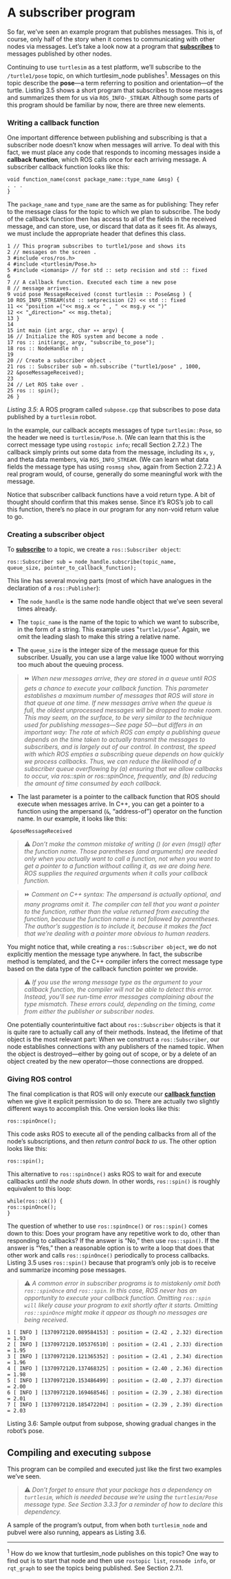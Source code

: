 # A subscriber program

So far, we’ve seen an example program that publishes messages. This is, of course, only
half of the story when it comes to communicating with other nodes via messages. Let’s
take a look now at a program that [**subscribes**](http://wiki.ros.org/ROS/Tutorials/WritingPublisherSubscriber(c++)) to messages published by other nodes.

Continuing to use `turtlesim` as a test platform, we’ll subscribe to the `/turtle1/pose`
topic, on which turtlesim_node publishes<sup>1</sup>. Messages on this topic describe the **pose**—a
term referring to position and orientation—of the turtle. Listing 3.5 shows a short program that subscribes to those messages and summarizes them for us via `ROS_INFO-_STREAM`. Although some parts of this program should be familiar by now, there are
three new elements.


### Writing a callback function

One important difference between publishing and subscribing is that a subscriber node doesn’t know when messages will arrive. To deal with this fact,
we must place any code that responds to incoming messages inside a **callback function**,
which ROS calls once for each arriving message. A subscriber callback function looks like
this:

```
void function_name(const package_name::type_name &msg) {
. . .
}
```

The `package_name` and `type_name` are the same as for publishing: They refer to the
message class for the topic to which we plan to subscribe. The body of the callback function then has access to all of the fields in the received message, and can store, use, or discard that data as it sees fit. As always, we must include the appropriate header that defines
this class.

```
1 // This program subscribes to turtle1/pose and shows its
2 // messages on the screen .
3 #include <ros/ros.h>
4 #include <turtlesim/Pose.h>
5 #include <iomanip> // for std :: setp recision and std :: fixed
6
7 // A callback function. Executed each time a new pose
8 // message arrives.
9 void pose MessageReceived (const turtlesim :: Pose&msg ) {
10 ROS_INFO_STREAM(std :: setprecision (2) << std :: fixed
11 << "position =("<< msg.x << " , " << msg.y << ")"
12 << "␣direction=" << msg.theta);
13 }
14
15 int main (int argc, char ∗∗ argv) {
16 // Initialize the ROS system and become a node .
17 ros :: init(argc, argv, "subscribe_to_pose");
18 ros :: NodeHandle nh ;
19
20 // Create a subscriber object .
21 ros :: Subscriber sub = nh.subscribe ("turtle1/pose" , 1000,
22 &poseMessageReceived);
23
24 // Let ROS take over .
25 ros :: spin();
26 }
```
*Listing 3.5*: A ROS program called `subpose.cpp` that subscribes to pose data published by a `turtlesim` robot.

In the example, our callback accepts messages of type `turtlesim::Pose`, so the header
we need is `turtlesim/Pose.h`. (We can learn that this is the correct message type using `rostopic info`; recall Section 2.7.2.) The callback simply prints out some data from the message, including its `x`, `y`, and theta data members, via `ROS_INFO_STREAM`. (We can
learn what data fields the message type has using `rosmsg show`, again from Section 2.7.2.)
A real program would, of course, generally do some meaningful work with the message.


Notice that subscriber callback functions have a void return type. A bit of thought
should confirm that this makes sense. Since it’s ROS’s job to call this function, there’s no
place in our program for any non-void return value to go.


### Creating a subscriber object

To [**subscribe**](http://wiki.ros.org/roscpp/Overview/Publishers%20and%20Subscribers) to a topic, we create a `ros::Subscriber object`:

```
ros::Subscriber sub = node_handle.subscribe(topic_name,
queue_size, pointer_to_callback_function);
```

This line has several moving parts (most of which have analogues in the declaration of a
`ros::Publisher`):

- The `node_handle` is the same node handle object that we’ve seen several times
already.

- The `topic_name` is the name of the topic to which we want to subscribe, in the
form of a string. This example uses "`turtle1/pose`". Again, we omit the leading
slash to make this string a relative name.

- The `queue_size` is the integer size of the message queue for this subscriber. Usually, you can use a large value like 1000 without worrying too much about the queuing process.

> ⏩ *When new messages arrive, they are stored in a queue until ROS gets a chance*
> *to execute your callback function. This parameter establishes a maximum*
> *number of messages that ROS will store in that queue at one time. If new*
> *messages arrive when the queue is full, the oldest unprocessed messages will*
> *be dropped to make room. This may seem, on the surface, to be very similar*
> *to the technique used for publishing messages—See page 50—but differs in*
> *an important way: The rate at which ROS can empty a publishing queue depends*
> *on the time taken to actually transmit the messages to subscribers, and*
> *is largely out of our control. In contrast, the speed with which ROS empties*
> *a subscribing queue depends on how quickly we process callbacks. Thus, we*
> *can reduce the likelihood of a subscriber queue overflowing by (a) ensuring*
> *that we allow callbacks to occur, via ros::spin or ros::spinOnce, frequently,*
> *and (b) reducing the amount of time consumed by each callback.*

- The last parameter is a pointer to the callback function that ROS should execute
when messages arrive. In C++, you can get a pointer to a function using the ampersand 
(`&`, “address-of”) operator on the function name. In our example, it looks like
this:
```
 &poseMessageReceived
```

> ⚠️ *Don’t make the common mistake of writing () (or even (msg)) after the function name.* 
> *Those parentheses (and arguments) are needed only when you actually want to call a*
> *function, not when you want to get a pointer to a function without calling it, as we*
> *are doing here. ROS supplies the required arguments when it calls your callback function.*

> ⏩ *Comment on C++ syntax: The ampersand is actually optional, and many programs omit it.* 
> *The compiler can tell that you want a pointer to the function, rather than the value returned* 
> *from executing the function, because the function name is not followed by parentheses.* 
> *The author’s suggestion is to include it, because it makes the fact that we’re dealing with a* 
> *pointer more obvious to human readers.*

You might notice that, while creating a `ros::Subscriber object`, we do not explicitly
mention the message type anywhere. In fact, the subscribe method is templated, and
the C++ compiler infers the correct message type based on the data type of the callback
function pointer we provide.

> ⚠️ *If you use the wrong message type as the argument to your callback function, the*
> *compiler will not be able to detect this error. Instead, you’ll see run-time error messages* 
> *complaining about the type mismatch. These errors could, depending on the timing, come from* 
> *either the publisher or subscriber nodes.*

One potentially counterintuitive fact about `ros::Subscriber` objects is that it is quite
rare to actually call any of their methods. Instead, the lifetime of that object is the most
relevant part: When we construct a `ros::Subscriber`, our node establishes connections
with any publishers of the named topic. When the object is destroyed—either by going out
of scope, or by a delete of an object created by the new operator—those connections are
dropped.

### Giving ROS control 
The final complication is that ROS will only execute our [**callback
function**](http://wiki.ros.org/roscpp/Overview/CallbacksandSpinning) when we give it explicit permission to do so. There are actually two slightly
different ways to accomplish this. One version looks like this:
```
ros::spinOnce();
```
This code asks ROS to execute all of the pending callbacks from all of the node’s subscriptions, and then *return control back to us*. The other option looks like this:
```
ros::spin();
```
This alternative to ```ros::spinOnce()``` asks ROS to wait for and execute callbacks *until the
node shuts down*. In other words, ```ros::spin()``` is roughly equivalent to this loop:

```
while(ros::ok()) {
ros::spinOnce();
}
 ```
 

The question of whether to use ```ros::spinOnce()``` or ```ros::spin()``` comes down to this: Does
your program have any repetitive work to do, other than responding to callbacks? If the
answer is “No,” then use ```ros::spin()```. If the answer is “Yes,” then a reasonable option is to
write a loop that does that other work and calls ```ros::spinOnce()``` periodically to process
callbacks. Listing 3.5 uses ```ros::spin()``` because that program’s only job is to receive and
summarize incoming pose messages.


> ⚠️ *A common error in subscriber programs is to mistakenly omit both ```ros::spinOnce```*
> *and ```ros::spin```. In this case, ROS never has an opportunity to execute your callback*
> *function. Omitting ```ros::spin will``` likely cause your program to exit shortly after it*
> *starts. Omitting ```ros::spinOnce``` might make it appear as though no messages are*
> *being received*.


```
1 [ INFO ] [1370972120.089584153] : position = (2.42 , 2.32) direction = 1.93
2 [ INFO ] [1370972120.105376510] : position = (2.41 , 2.33) direction = 1.95
3 [ INFO ] [1370972120.121365352] : position = (2.41 , 2.34) direction = 1.96
4 [ INFO ] [1370972120.137468325] : position = (2.40 , 2.36) direction = 1.98
5 [ INFO ] [1370972120.153486499] : position = (2.40 , 2.37) direction = 2.00
6 [ INFO ] [1370972120.169468546] : position = (2.39 , 2.38) direction = 2.01
7 [ INFO ] [1370972120.185472204] : position = (2.39 , 2.39) direction = 2.03
```
Listing 3.6: Sample output from subpose, showing gradual changes in the robot’s pose.


## Compiling and executing ```subpose```


This program can be compiled and executed just like the first two examples we’ve seen.


> ⚠️ *Don’t forget to ensure that your package has a dependency on ```turtlesim```, which is*
> *needed because we’re using the ```turtlesim/Pose``` message type. See Section 3.3.3 for*
> *a reminder of how to declare this dependency.*


A sample of the program’s output, from when both ```turtlesim_node``` and pubvel were
also running, appears as Listing 3.6.


____
<sup>1</sup> How do we know that turtlesim_node publishes on this topic? One way to find out is to start that node
and then use `rostopic list`, `rosnode info`, or `rqt_graph` to see the topics being published. See Section 2.7.1.
